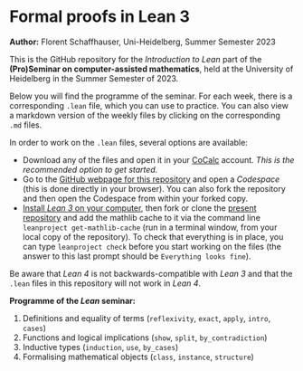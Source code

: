
# **Formal proofs in Lean 3**

**Author:** Florent Schaffhauser, Uni-Heidelberg, Summer Semester 2023

This is the GitHub repository for the *Introduction to Lean* part of the **(Pro)Seminar on computer-assisted mathematics**, held at the University of Heidelberg in the Summer Semester of 2023.

Below you will find the programme of the seminar. For each week, there is a corresponding `.lean` file, which you can use to practice. You can also view a markdown version of the weekly files by clicking on the corresponding `.md` files.

In order to work on the `.lean` files, several options are available:

* Download any of the files and open it in your [CoCalc](https://cocalc.com) account. *This is the recommended option to get started.*
* Go to the [GitHub webpage for this repository](https://github.com/matematiflo/Comp_assisted_math/) and open a *Codespace* (this is done directly in your browser). You can also fork the repository and then open the Codespace from within your forked copy.
* [Install *Lean 3* on your computer](https://leanprover-community.github.io/lean3/get_started.html), then fork or clone the [present repository](https://github.com/matematiflo/Comp_assisted_math/) and add the mathlib cache to it via the command line `leanproject get-mathlib-cache` (run in a terminal window, from your local copy of the repository). To check that everything is in place, you can  type `leanproject check` before you start working on the files (the answer to this last prompt should be `Everything looks fine`).

Be aware that *Lean 4* is not backwards-compatible with *Lean 3* and that the `.lean` files in this repository will not work in *Lean 4*.

**Programme of the *Lean* seminar:**

1. Definitions and equality of terms (`reflexivity`, `exact`, `apply`, `intro`, `cases`)
2. Functions and logical implications (`show`, `split`, `by_contradiction`)
3. Inductive types (`induction`, `use`, `by_cases`)
4. Formalising mathematical objects (`class`, `instance`, `structure`)

